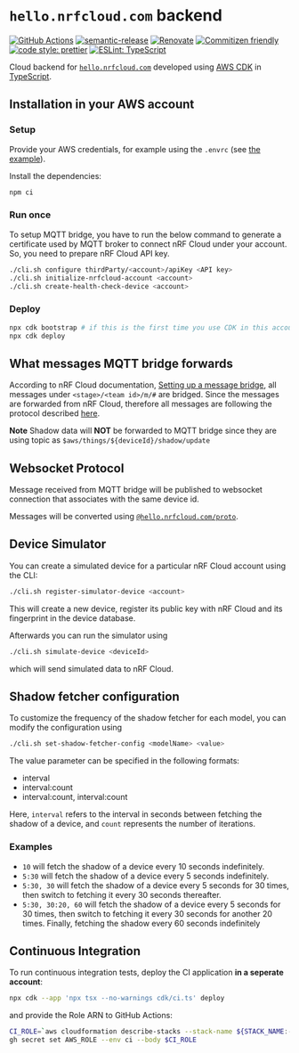 # `hello.nrfcloud.com` backend

[![GitHub Actions](https://github.com/hello-nrfcloud/backend/workflows/Test%20and%20Release/badge.svg)](https://github.com/hello-nrfcloud/backend/actions/workflows/test-and-release.yaml)
[![semantic-release](https://img.shields.io/badge/%20%20%F0%9F%93%A6%F0%9F%9A%80-semantic--release-e10079.svg)](https://github.com/semantic-release/semantic-release)
[![Renovate](https://img.shields.io/badge/renovate-enabled-brightgreen.svg)](https://renovatebot.com)
[![Commitizen friendly](https://img.shields.io/badge/commitizen-friendly-brightgreen.svg)](http://commitizen.github.io/cz-cli/)
[![code style: prettier](https://img.shields.io/badge/code_style-prettier-ff69b4.svg)](https://github.com/prettier/prettier/)
[![ESLint: TypeScript](https://img.shields.io/badge/ESLint-TypeScript-blue.svg)](https://github.com/typescript-eslint/typescript-eslint)

Cloud backend for [`hello.nrfcloud.com`](https://github.com/hello-nrfcloud/web)
developed using [AWS CDK](https://aws.amazon.com/cdk) in
[TypeScript](https://www.typescriptlang.org/).

## Installation in your AWS account

### Setup

Provide your AWS credentials, for example using the `.envrc` (see
[the example](.envrc.example)).

Install the dependencies:

```bash
npm ci
```

### Run once

To setup MQTT bridge, you have to run the below command to generate a
certificate used by MQTT broker to connect nRF Cloud under your account. So, you
need to prepare nRF Cloud API key.

```bash
./cli.sh configure thirdParty/<account>/apiKey <API key>
./cli.sh initialize-nrfcloud-account <account>
./cli.sh create-health-check-device <account>
```

### Deploy

```bash
npx cdk bootstrap # if this is the first time you use CDK in this account
npx cdk deploy
```

## What messages MQTT bridge forwards

According to nRF Cloud documentation,
[Setting up a message bridge](https://docs.nrfcloud.com/Devices/Messages/SetupMessageBridge/),
all messages under `<stage>/<team id>/m/#` are bridged. Since the messages are
forwarded from nRF Cloud, therefore all messages are following the protocol
described
[here](https://github.com/nRFCloud/application-protocols/tree/v1/schemas).

**Note** Shadow data will **NOT** be forwarded to MQTT bridge since they are
using topic as `$aws/things/${deviceId}/shadow/update`

## Websocket Protocol

Message received from MQTT bridge will be published to websocket connection that
associates with the same device id.

Messages will be converted using
[`@hello.nrfcloud.com/proto`](https://github.com/hello-nrfcloud/proto).

## Device Simulator

You can create a simulated device for a particular nRF Cloud account using the
CLI:

```bash
./cli.sh register-simulator-device <account>
```

This will create a new device, register its public key with nRF Cloud and its
fingerprint in the device database.

Afterwards you can run the simulator using

```bash
./cli.sh simulate-device <deviceId>
```

which will send simulated data to nRF Cloud.

## Shadow fetcher configuration

To customize the frequency of the shadow fetcher for each model, you can modify
the configuration using

```bash
./cli.sh set-shadow-fetcher-config <modelName> <value>
```

The value parameter can be specified in the following formats:

- interval
- interval:count
- interval:count, interval:count

Here, `interval` refers to the interval in seconds between fetching the shadow
of a device, and `count` represents the number of iterations.

### Examples

- `10` will fetch the shadow of a device every 10 seconds indefinitely.
- `5:30` will fetch the shadow of a device every 5 seconds indefinitely.
- `5:30, 30` will fetch the shadow of a device every 5 seconds for 30 times,
  then switch to fetching it every 30 seconds thereafter.
- `5:30, 30:20, 60` will fetch the shadow of a device every 5 seconds for 30
  times, then switch to fetching it every 30 seconds for another 20 times.
  Finally, fetching the shadow every 60 seconds indefinitely

## Continuous Integration

To run continuous integration tests, deploy the CI application **in a seperate
account**:

```bash
npx cdk --app 'npx tsx --no-warnings cdk/ci.ts' deploy
```

and provide the Role ARN to GitHub Actions:

```bash
CI_ROLE=`aws cloudformation describe-stacks --stack-name ${STACK_NAME:-hello-nrfcloud-backend}-ci | jq -r '.Stacks[0].Outputs[] | select(.OutputKey == "ciRoleArn") | .OutputValue'`
gh secret set AWS_ROLE --env ci --body $CI_ROLE
```
